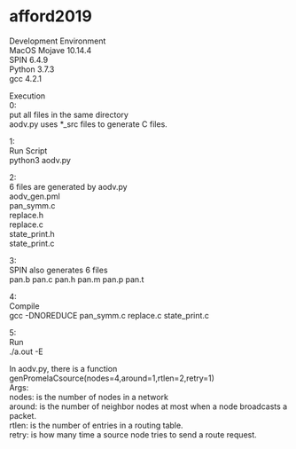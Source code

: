 # afford2019

Development Environment<br>
MacOS Mojave 10.14.4<br>
SPIN 6.4.9<br>
Python 3.7.3<br>
gcc 4.2.1<br>

Execution<br>
0:<br>
put all files in the same directory<br>
aodv.py uses \*\_src files to generate C files.

1:<br>
Run Script<br>
python3 aodv.py<br>

2:<br>
6 files are generated by aodv.py<br>
aodv_gen.pml<br>
pan_symm.c<br>
replace.h<br>
replace.c<br>
state_print.h<br>
state_print.c<br>

3:<br>
SPIN also generates 6 files <br>
pan.b pan.c pan.h pan.m pan.p pan.t<br>

4:<br>
Compile<br>
gcc -DNOREDUCE pan_symm.c replace.c state_print.c<br>

5:<br>
Run<br>
./a.out -E<br>

In aodv.py, there is a function genPromelaCsource(nodes=4,around=1,rtlen=2,retry=1)<br>
Args:<br>
nodes: is the number of nodes in a network<br>
around: is the number of neighbor nodes at most when a node broadcasts a packet.<br>
rtlen: is the number of entries in a routing table.<br>
retry: is how many time a source node tries to send a route request.
